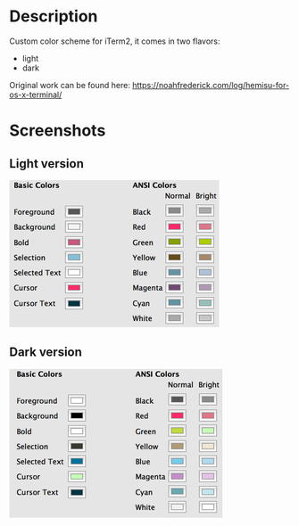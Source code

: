 # Description #
Custom color scheme for iTerm2, it comes in two flavors:

- light
- dark

Original work can be found here: https://noahfrederick.com/log/hemisu-for-os-x-terminal/

# Screenshots #

## Light version ##
<img src="./images/hemisu-light.png" height="264" width="376">

## Dark version ##
<img src="./images/hemisu-dark.png" height="267" width="382">
